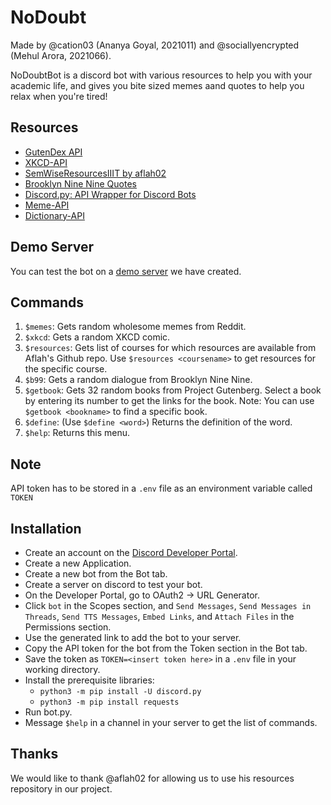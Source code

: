 # NoDoubt
Made by @cation03 (Ananya Goyal, 2021011) and @sociallyencrypted (Mehul Arora, 2021066).


NoDoubtBot is a discord bot with various resources to help you with your academic life, and gives you bite sized memes aand quotes to help you relax when you're tired!

## Resources
- [GutenDex API](http://gutendex.com/)
- [XKCD-API](https://xkcd.com/json.html)
- [SemWiseResourcesIIIT by aflah02](https://github.com/aflah02/SemWiseResourcesIIIT)
- [Brooklyn Nine Nine Quotes](https://github.com/Labocania/Brooklyn-99-Quotes-Api)
- [Discord.py: API Wrapper for Discord Bots](https://discordpy.readthedocs.io/en/stable/)
- [Meme-API](https://github.com/D3vd/Meme_Api)
- [Dictionary-API](https://dictionaryapi.dev/)

## Demo Server
You can test the bot on a [demo server](https://discord.gg/fEhhTAsuXA) we have created.

## Commands

1. `$memes`: Gets random wholesome memes from Reddit.
2. `$xkcd`: Gets a random XKCD comic.
3. `$resources`: Gets list of courses for which resources are available from Aflah's Github repo. Use `$resources <coursename>` to get resources for the specific course.
4. `$b99`: Gets a random dialogue from Brooklyn Nine Nine.
5. `$getbook`: Gets 32 random books from Project Gutenberg. Select a book by entering its number to get the links for the book. Note: You can use `$getbook <bookname>` to find a specific book.
6. `$define`: (Use `$define <word>`) Returns the definition of the word.
7. `$help`: Returns this menu.


## Note
API token has to be stored in a `.env` file as an environment variable called `TOKEN`

## Installation

- Create an account on the [Discord Developer Portal](https://discord.com/developers).
- Create a new Application.
- Create a new bot from the Bot tab.
- Create a server on discord to test your bot.
- On the Developer Portal, go to OAuth2 -> URL Generator.
- Click `bot` in the Scopes section, and `Send Messages`, `Send Messages in Threads`, `Send TTS Messages`, `Embed Links`, and `Attach Files` in the Permissions section.
- Use the generated link to add the bot to your server.
- Copy the API token for the bot from the Token section in the Bot tab.
- Save the token as `TOKEN=<insert token here>` in a `.env` file in your working directory.
- Install the prerequisite libraries:
    - `python3 -m pip install -U discord.py`
    - `python3 -m pip install requests`
- Run bot.py.
- Message `$help` in a channel in your server to get the list of commands.

## Thanks
We would like to thank @aflah02 for allowing us to use his resources repository in our project.